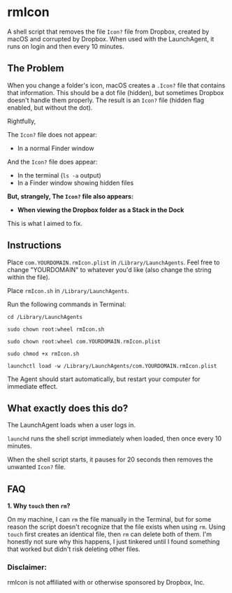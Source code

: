 # rmIcon
A shell script that removes the file `Icon?` file from Dropbox, created by macOS and corrupted by Dropbox. When used with the LaunchAgent, it runs on login  and then every 10 minutes. 


## The Problem

When you change a folder's icon, macOS creates a `.Icon?` file that contains that information. This should be a dot file (hidden), but sometimes Dropbox doesn't handle them properly. The result is an `Icon?` file (hidden flag enabled, but without the dot). 

Rightfully,  

The `Icon?` file does not appear:
- In a normal Finder window

And the `Icon?` file does appear:
- In the terminal (`ls -a` output)
- In a Finder window showing hidden files

__But, strangely, The `Icon?` file also appears:__ 
- __When viewing the Dropbox folder as a Stack in the Dock__

This is what I aimed to fix.

## Instructions

Place `com.YOURDOMAIN.rmIcon.plist` in `/Library/LaunchAgents`. Feel free to change "YOURDOMAIN" to whatever you'd like (also change the string within the file). 

Place `rmIcon.sh` in `/Library/LaunchAgents`. 

Run the following commands in Terminal:

```cd /Library/LaunchAgents```

```sudo chown root:wheel rmIcon.sh```

```sudo chown root:wheel com.YOURDOMAIN.rmIcon.plist```

```sudo chmod +x rmIcon.sh```

```launchctl load -w /Library/LaunchAgents/com.YOURDOMAIN.rmIcon.plist```

The Agent should start automatically, but restart your computer for immediate effect. 


## What exactly does this do?

The LaunchAgent loads when a user logs in.

`launchd` runs the shell script immediately when loaded, then once every 10 minutes.

When the shell script starts, it pauses for 20 seconds then removes the unwanted `Icon?` file. 


## FAQ 

__1. Why `touch` then `rm`?__

  On my machine, I can `rm` the file manually in the Terminal, but for some reason the script doesn't recognize that the file exists when using `rm`. Using `touch` first creates an identical file, then `rm` can delete both of them. I'm honestly not sure why this happens, I just tinkered until I found something that worked but didn't risk deleting other files. 



### Disclaimer:

rmIcon is not affiliated with or otherwise sponsored by Dropbox, Inc.
